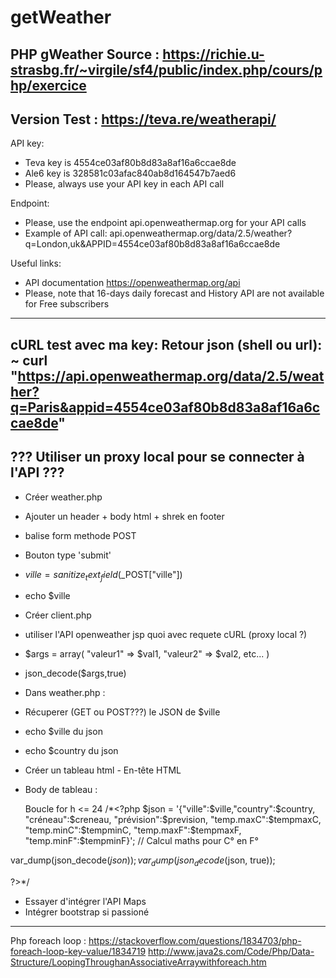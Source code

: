 # getWeather
PHP gWeather
Source : https://richie.u-strasbg.fr/~virgile/sf4/public/index.php/cours/php/exercice
----------------------------------------------------------------------------------------
Version Test : https://teva.re/weatherapi/
----------------------------------------------------------------------------------------
API key:
- Teva key is 4554ce03af80b8d83a8af16a6ccae8de
- Ale6 key is 328581c03afac840ab8d164547b7aed6
- Please, always use your API key in each API call

Endpoint:
- Please, use the endpoint api.openweathermap.org for your API calls
- Example of API call:
api.openweathermap.org/data/2.5/weather?q=London,uk&APPID=4554ce03af80b8d83a8af16a6ccae8de

Useful links:
- API documentation https://openweathermap.org/api
- Please, note that 16-days daily forecast and History API are not available for Free subscribers
----------------------------------------------------------------------------------------
cURL test avec ma key:
Retour json (shell ou url):
~ curl "https://api.openweathermap.org/data/2.5/weather?q=Paris&appid=4554ce03af80b8d83a8af16a6ccae8de"
----------------------------------------------------------------------------------------
???
Utiliser un proxy local pour se connecter à l'API
???
----------------------------------------------------------------------------------------
 - Créer weather.php
 - Ajouter un header + body html + shrek en footer
 - balise form methode POST
 - Bouton type 'submit' 
 - $ville = sanitize_text_field($_POST["ville"])
 - echo $ville
- Créer client.php
- utiliser l'API openweather jsp quoi avec requete cURL (proxy local ?)
- $args = array( "valeur1" => $val1, "valeur2" => $val2, etc... )
- json_decode($args,true)
- Dans weather.php : <?php include 'client.php';?>
- Récuperer (GET ou POST???) le JSON de $ville
- echo $ville  du json
- echo $country du json
- Créer un tableau html - En-tête HTML
- Body de tableau :
  
  Boucle for h <= 24
/*<?php
$json = '{"ville":$ville,"country":$country, "créneau":$creneau, "prévision":$prevision, "temp.maxC":$tempmaxC, "temp.minC":$tempminC, "temp.maxF":$tempmaxF, "temp.minF":$tempminF}'; // Calcul maths pour C° en F°

var_dump(json_decode($json));
var_dump(json_decode($json, true));

?>*/

- Essayer d'intégrer l'API Maps
- Intégrer bootstrap si passioné

----------------

Php foreach loop : https://stackoverflow.com/questions/1834703/php-foreach-loop-key-value/1834719
http://www.java2s.com/Code/Php/Data-Structure/LoopingThroughanAssociativeArraywithforeach.htm
